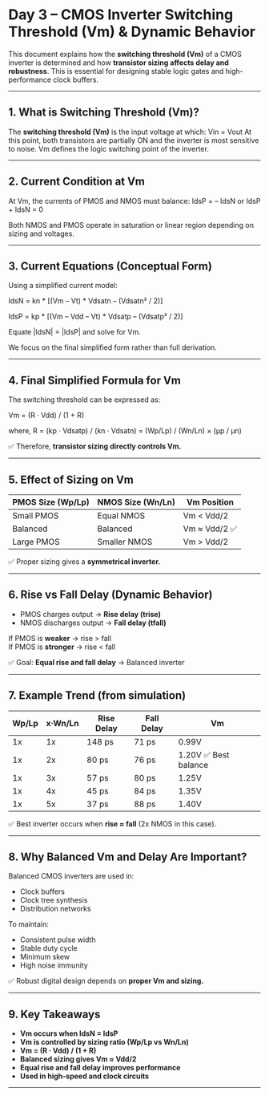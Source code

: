 # Day 3 – CMOS Inverter Switching Threshold (Vm) & Dynamic Behavior

This document explains how the **switching threshold (Vm)** of a CMOS inverter is determined and how **transistor sizing affects delay and robustness**. This is essential for designing stable logic gates and high-performance clock buffers.

---

## 1. What is Switching Threshold (Vm)?

The **switching threshold (Vm)** is the input voltage at which:
Vin = Vout
At this point, both transistors are partially ON and the inverter is most sensitive to noise. Vm defines the logic switching point of the inverter.

---

## 2. Current Condition at Vm

At Vm, the currents of PMOS and NMOS must balance:
IdsP = – IdsN or IdsP + IdsN = 0

Both NMOS and PMOS operate in saturation or linear region depending on sizing and voltages.

---

## 3. Current Equations (Conceptual Form)

Using a simplified current model:

IdsN = kn * [(Vm – Vt) * Vdsatn – (Vdsatn² / 2)]

IdsP = kp * [(Vm – Vdd – Vt) * Vdsatp – (Vdsatp² / 2)]

Equate |IdsN| = |IdsP| and solve for Vm.

We focus on the final simplified form rather than full derivation.

---

## 4. Final Simplified Formula for Vm

The switching threshold can be expressed as:

Vm = (R · Vdd) / (1 + R)

where, R = (kp · Vdsatp) / (kn · Vdsatn) = (Wp/Lp) / (Wn/Ln) × (μp / μn)


✅ Therefore, **transistor sizing directly controls Vm.**

---

## 5. Effect of Sizing on Vm

| PMOS Size (Wp/Lp) | NMOS Size (Wn/Ln) | Vm Position     |
|-------------------|-------------------|-----------------|
| Small PMOS        | Equal NMOS        | Vm < Vdd/2      |
| Balanced          | Balanced          | Vm ≈ Vdd/2 ✅    |
| Large PMOS        | Smaller NMOS      | Vm > Vdd/2      |

✅ Proper sizing gives a **symmetrical inverter.**

---

## 6. Rise vs Fall Delay (Dynamic Behavior)

- PMOS charges output → **Rise delay (trise)**
- NMOS discharges output → **Fall delay (tfall)**

If PMOS is **weaker** → rise > fall  
If PMOS is **stronger** → rise < fall

✅ Goal: **Equal rise and fall delay** → Balanced inverter

---

## 7. Example Trend (from simulation)

| Wp/Lp | x·Wn/Ln | Rise Delay | Fall Delay | Vm    |
|-------|---------|------------|------------|-------|
| 1x    | 1x      | 148 ps     | 71 ps      | 0.99V |
| 1x    | 2x      | 80 ps      | 76 ps      | 1.20V ✅ Best balance |
| 1x    | 3x      | 57 ps      | 80 ps      | 1.25V |
| 1x    | 4x      | 45 ps      | 84 ps      | 1.35V |
| 1x    | 5x      | 37 ps      | 88 ps      | 1.40V |

✅ Best inverter occurs when **rise ≈ fall** (2x NMOS in this case).

---

## 8. Why Balanced Vm and Delay Are Important?

Balanced CMOS inverters are used in:
- Clock buffers
- Clock tree synthesis
- Distribution networks

To maintain:
- Consistent pulse width
- Stable duty cycle
- Minimum skew
- High noise immunity

✅ Robust digital design depends on **proper Vm and sizing.**

---

## 9. Key Takeaways

- **Vm occurs when IdsN = IdsP**
- **Vm is controlled by sizing ratio (Wp/Lp vs Wn/Ln)**
- **Vm = (R · Vdd) / (1 + R)**
- **Balanced sizing gives Vm ≈ Vdd/2**
- **Equal rise and fall delay improves performance**
- **Used in high-speed and clock circuits**

---






